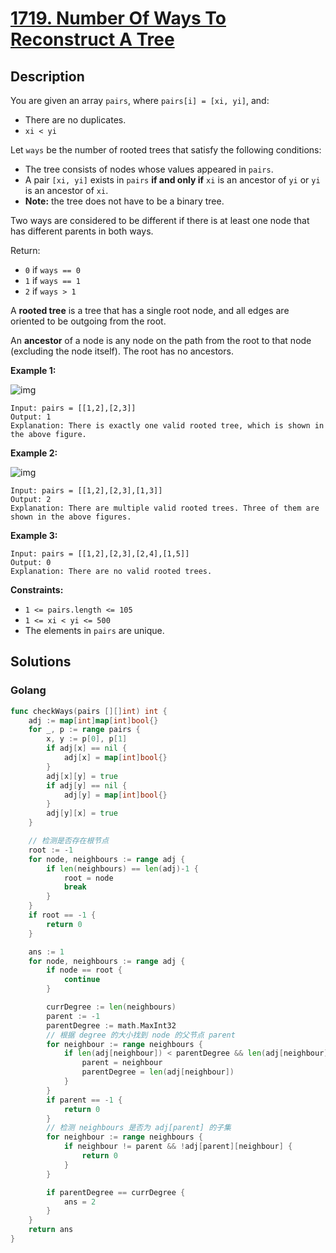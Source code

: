 # [1719. Number Of Ways To Reconstruct A Tree](https://leetcode-cn.com/problems/number-of-ways-to-reconstruct-a-tree/)



## Description


You are given an array `pairs`, where `pairs[i] = [xi, yi]`, and:

- There are no duplicates.
- `xi < yi`

Let `ways` be the number of rooted trees that satisfy the following conditions:

- The tree consists of nodes whose values appeared in `pairs`.
- A pair `[xi, yi]` exists in `pairs` **if and only if** `xi` is an ancestor of `yi` or `yi` is an ancestor of `xi`.
- **Note:** the tree does not have to be a binary tree.

Two ways are considered to be different if there is at least one node that has different parents in both ways.

Return:

- `0` if `ways == 0`
- `1` if `ways == 1`
- `2` if `ways > 1`

A **rooted tree** is a tree that has a single root node, and all edges are oriented to be outgoing from the root.

An **ancestor** of a node is any node on the path from the root to that node (excluding the node itself). The root has no ancestors.

 

**Example 1:**

![img](https://assets.leetcode.com/uploads/2020/12/03/trees2.png)

```
Input: pairs = [[1,2],[2,3]]
Output: 1
Explanation: There is exactly one valid rooted tree, which is shown in the above figure.
```

**Example 2:**

![img](https://assets.leetcode.com/uploads/2020/12/03/tree.png)

```
Input: pairs = [[1,2],[2,3],[1,3]]
Output: 2
Explanation: There are multiple valid rooted trees. Three of them are shown in the above figures.
```

**Example 3:**

```
Input: pairs = [[1,2],[2,3],[2,4],[1,5]]
Output: 0
Explanation: There are no valid rooted trees.
```

 

**Constraints:**

- `1 <= pairs.length <= 105`
- `1 <= xi < yi <= 500`
- The elements in `pairs` are unique.





## Solutions



<!-- tabs:start -->

### **Golang**

```go
func checkWays(pairs [][]int) int {
    adj := map[int]map[int]bool{}
    for _, p := range pairs {
        x, y := p[0], p[1]
        if adj[x] == nil {
            adj[x] = map[int]bool{}
        }
        adj[x][y] = true
        if adj[y] == nil {
            adj[y] = map[int]bool{}
        }
        adj[y][x] = true
    }

    // 检测是否存在根节点
    root := -1
    for node, neighbours := range adj {
        if len(neighbours) == len(adj)-1 {
            root = node
            break
        }
    }
    if root == -1 {
        return 0
    }

    ans := 1
    for node, neighbours := range adj {
        if node == root {
            continue
        }

        currDegree := len(neighbours)
        parent := -1
        parentDegree := math.MaxInt32
        // 根据 degree 的大小找到 node 的父节点 parent
        for neighbour := range neighbours {
            if len(adj[neighbour]) < parentDegree && len(adj[neighbour]) >= currDegree {
                parent = neighbour
                parentDegree = len(adj[neighbour])
            }
        }
        if parent == -1 {
            return 0
        }
        // 检测 neighbours 是否为 adj[parent] 的子集
        for neighbour := range neighbours {
            if neighbour != parent && !adj[parent][neighbour] {
                return 0
            }
        }

        if parentDegree == currDegree {
            ans = 2
        }
    }
    return ans
}
```

<!-- tabs:end -->